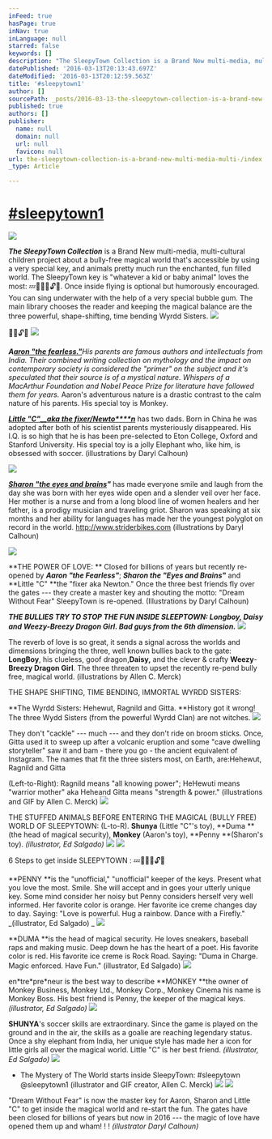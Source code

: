 ```yaml
---
inFeed: true
hasPage: true
inNav: true
inLanguage: null
starred: false
keywords: []
description: "The SleepyTown Collection is a Brand New multi-media, multi-cultural children project about a bully-free magical world that's accessible by using a very special key, and animals pretty much run the enchanted, fun filled world. \_The SleepyTown key is \"whatever a kid or baby animal\" loves the most:\_\uD83D\uDCA4\uD83D\uDCAD\uD83D\uDC9E\uD83D\uDD11\uD83D\uDD13\uD83C\uDF89. \_Once inside flying is optional but humorously encouraged. \_You can sing underwater with the help of a very special bubble gum. \_The main library chooses the reader and keeping the magical balance are the three powerful, shape-shifting, time bending Wyrdd Sisters. \_"
datePublished: '2016-03-13T20:13:43.697Z'
dateModified: '2016-03-13T20:12:59.563Z'
title: '#sleepytown1'
author: []
sourcePath: _posts/2016-03-13-the-sleepytown-collection-is-a-brand-new-multi-media-multi-.md
published: true
authors: []
publisher:
  name: null
  domain: null
  url: null
  favicon: null
url: the-sleepytown-collection-is-a-brand-new-multi-media-multi-/index.html
_type: Article

---
```

# [\#sleepytown1][0]
![](https://the-grid-user-content.s3-us-west-2.amazonaws.com/b5ec0e7b-309c-4b82-9c76-56d09749703f.png)

**_The SleepyTown Collection_** is a Brand New multi-media, multi-cultural children project about a bully-free magical world that's accessible by using a very special key, and animals pretty much run the enchanted, fun filled world.  The SleepyTown key is "whatever a kid or baby animal" loves the most: 💤💭💞🔑🔓🎉.  Once inside flying is optional but humorously encouraged.  You can sing underwater with the help of a very special bubble gum.  The main library chooses the reader and keeping the magical balance are the three powerful, shape-shifting, time bending Wyrdd Sisters.  ![](https://the-grid-user-content.s3-us-west-2.amazonaws.com/b20651fe-dfcb-4a2b-9fa7-e70fc29d68c8.jpg)

💞🔑🔓🎉
![](https://the-grid-user-content.s3-us-west-2.amazonaws.com/738200a2-64b9-4cf6-8c59-4a452840cc5b.jpg)

**_A[aron "the fearless."][1]_**_His parents are famous authors and intellectuals from India. Their combined writing collection on mythology and the impact on contemporary society is considered the "primer" on the subject and it's speculated that their source is of a mystical nature. Whispers of a MacArthur Foundation and Nobel Peace Prize for literature have followed them for years._ Aaron's adventurous nature is a drastic contrast to the calm nature of his parents. His special toy is Monkey.

[_**Little "C"**__**aka the fixer/Newto****n**_][2] has two dads. Born in China he was adopted after both of his scientist parents mysteriously disappeared. His I.Q. is so high that he is has been pre-selected to Eton College, Oxford and Stanford University. His special toy is a jolly Elephant who, like him, is obsessed with soccer. (illustrations by Daryl Calhoun)

![](https://the-grid-user-content.s3-us-west-2.amazonaws.com/c5de1e30-d3cd-48b9-8452-05166fea3863.jpg)

**_[Sharon "the eyes and brains][1]"_** has made everyone smile and laugh from the day she was born with her eyes wide open and a slender veil over her face. Her mother is a nurse and from a long blood line of women healers and her father, is a prodigy musician and traveling griot. Sharon was speaking at six months and her ability for languages has made her the youngest polyglot on record in the world. http://www.striderbikes.com (illustrations by Daryl Calhoun)

![](https://the-grid-user-content.s3-us-west-2.amazonaws.com/a1db100e-27b1-411c-969a-8b16b40dc0e8.jpg)

**THE POWER OF LOVE: ** Closed for billions of years but recently re-opened by **_Aaron "the Fearless"_**; **_Sharon the "Eyes and Brains"_** and **Little "C" **the "fixer aka Newton."  Once the three best friends fly over the gates --- they create a master key and shouting the motto:  "Dream Without Fear" SleepyTown is re-opened.  (Illustrations by Daryl Calhoun)

**_THE BULLIES TRY TO STOP THE FUN INSIDE SLEEPTOWN: Longboy, Daisy and Weezy-Breezy Dragon Girl.  Bad guys from the 6th dimension._**
![](https://the-grid-user-content.s3-us-west-2.amazonaws.com/c3487ac3-a7f6-4bb3-84ec-3988162a05dd.jpg)

The reverb of love is so great, it sends a signal across the worlds and dimensions bringing the three, well known bullies back to the gate: **LongBoy**, his clueless, goof dragon,**Daisy,** and the clever & crafty **Weezy**-**Breezy Dragon Girl**.  The three threaten to upset the recently re-pend  bully free, magical world.  (illustrations by Allen C. Merck)

THE SHAPE SHIFTING, TIME BENDING, IMMORTAL WYRDD SISTERS:

**The Wyrdd Sisters: Hehewut, Ragnild and Gitta. **History got it wrong!  The three Wydd Sisters (from the powerful Wyrdd Clan) are not witches. ![](https://the-grid-user-content.s3-us-west-2.amazonaws.com/07e9a1a9-a79c-4752-b69b-507f163155aa.gif)

They don't "cackle" --- much --- and they don't ride on broom sticks.  Once, Gitta used it to sweep up after a volcanic eruption and some "cave dwelling storyteller" saw it and bam - there you go - the ancient equivalent of Instagram. The names that fit the three sisters most, on Earth, are:Hehewut, Ragnild and Gitta 

(Left-to-Right):  Ragnild means "all knowing power"; HeHewuti means "warrior mother" aka Heheand  Gitta means "strength & power."   (illustrations and GIF by Allen C. Merck)
![](https://the-grid-user-content.s3-us-west-2.amazonaws.com/301f60a2-0cd3-4518-9c5c-720089b4b9da.jpg)

THE STUFFED ANIMALS BEFORE ENTERING THE MAGICAL (BULLY FREE) WORLD OF SLEEPYTOWN:  (L-to-R). **Shunya** (Little "C"'s toy), **Duma **(the head of magical security), **Monkey** (Aaron's toy), **Penny **(Sharon's toy). _(illustrator, Ed Salgado)_
![](https://the-grid-user-content.s3-us-west-2.amazonaws.com/fb8ef515-49f2-42b3-a115-1e36ad33c788.png)
![](https://the-grid-user-content.s3-us-west-2.amazonaws.com/5afa7d09-f5e8-48ab-8c55-585a3ed7a987.gif)

6 Steps to get inside SLEEPYTOWN : 💤💭💞🔑🔓🎉 

**PENNY **is the "unofficial," "unofficial" keeper of the keys.  Present what you love the most. Smile. She will accept and in goes your utterly unique key. Some mind consider her noisy but Penny considers herself very well informed. Her favorite color is orange.  Her favorite ice creme changes day to day.  Saying: "Love is powerful. Hug a rainbow. Dance with a Firefly." _(illustrator, Ed Salgado) _
![](https://the-grid-user-content.s3-us-west-2.amazonaws.com/d5464326-3e6f-49a5-861a-06e989289fba.png)

**DUMA **is the head of magical security. He loves sneakers, baseball raps and making music. Deep down he has the heart of a poet. His favorite color is red.  His favorite ice creme is Rock Road.  Saying: "Duma in Charge. Magic enforced. Have Fun." (illustrator, Ed Salgado)
![](https://the-grid-user-content.s3-us-west-2.amazonaws.com/54cec7ae-fc09-4a57-8944-a3ecd4539673.png)

en\*tre\*pre\*neur is the best way to describe **MONKEY **the owner of Monkey Business, Monkey Ltd., Monkey Corp., Monkey Cinema his name is Monkey Boss. His best friend is Penny, the keeper of the magical keys. _(illustrator, Ed Salgado)_
![](https://the-grid-user-content.s3-us-west-2.amazonaws.com/b2192c48-30d3-441a-aae8-d8bf600a32db.jpg)

**SHUNYA**'s soccer skills are extraordinary.  Since the game is played on the ground and in the air, the skills as a goalie are reaching legendary status. Once a shy elephant from India, her unique style has made her a icon for little girls all over the magical world.  Little "C" is her best friend. _(illustrator, Ed Salgado)_
![](https://the-grid-user-content.s3-us-west-2.amazonaws.com/a79fa879-038f-411a-8b50-462794d73478.png)

* The Mystery of The World starts inside SleepyTown:  \#sleepytown @sleepytown1 (illustrator and GIF creator, Allen C. Merck)
![](https://the-grid-user-content.s3-us-west-2.amazonaws.com/0708070e-5ca2-4bb6-9989-a50f33598f0a.gif)
![](https://the-grid-user-content.s3-us-west-2.amazonaws.com/f1c76a2b-1737-4b75-90f7-c9177c74c95e.jpg)

"Dream Without Fear" is now the master key for Aaron, Sharon and Little "C" to get inside the magical world and re-start the fun. The gates have been closed for billions of years but now in 2016 --- the magic of love have opened them up and wham! ! ! _(illustrator Daryl Calhoun)_



[0]: http://morningsider.com/harlem-journalist-develops-the-sleepytown-collection-a-childrens-series/
[1]: http://www.striderbikes.com/
[2]: null